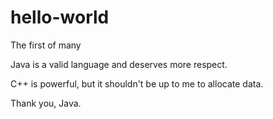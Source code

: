 # hello-world
The first of many

Java is a valid language and deserves more respect.

C++ is powerful, but it shouldn't be up to me to allocate data.

Thank you, Java.
